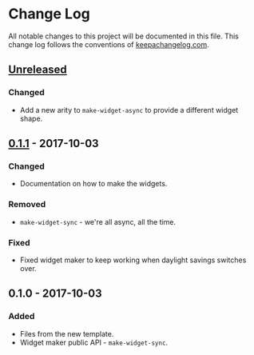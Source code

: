 # Change Log
All notable changes to this project will be documented in this file. This change log follows the conventions of [keepachangelog.com](http://keepachangelog.com/).

## [Unreleased]
### Changed
- Add a new arity to `make-widget-async` to provide a different widget shape.

## [0.1.1] - 2017-10-03
### Changed
- Documentation on how to make the widgets.

### Removed
- `make-widget-sync` - we're all async, all the time.

### Fixed
- Fixed widget maker to keep working when daylight savings switches over.

## 0.1.0 - 2017-10-03
### Added
- Files from the new template.
- Widget maker public API - `make-widget-sync`.

[Unreleased]: https://github.com/your-name/sheet2anything/compare/0.1.1...HEAD
[0.1.1]: https://github.com/your-name/sheet2anything/compare/0.1.0...0.1.1
